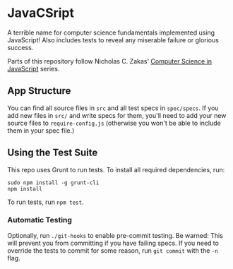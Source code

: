 JavaCSript
==========

A terrible name for computer science fundamentals implemented using JavaScript!
Also includes tests to reveal any miserable failure or glorious success.

Parts of this repository follow Nicholas C. Zakas'
[Computer Science in JavaScript](https://github.com/nzakas/computer-science-in-javascript)
series.

App Structure
-------------

You can find all source files in `src` and all test specs in `spec/specs`. If
you add new files in `src/` and write specs for them, you'll need to add your new
source files to `require-config.js` (otherwise you won't be able to include them
in your spec file.)

Using the Test Suite
--------------------
This repo uses Grunt to run tests. To install all required dependencies, run:

    sudo npm install -g grunt-cli
    npm install

To run tests, run `npm test`.

### Automatic Testing

Optionally, run `./git-hooks` to enable pre-commit testing. Be warned: This will
prevent you from committing if you have failing specs. If you need to override
the tests to commit for some reason, run `git commit` with the `-n` flag.
